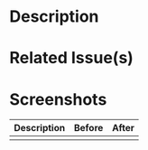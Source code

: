 # Description

<!-- Short description of work -->

# Related Issue(s)

<!-- Related issues, if not already linked -->

# Screenshots

| Description | Before | After |
| ----------- | ------ | ----- |
|             |        |       |
